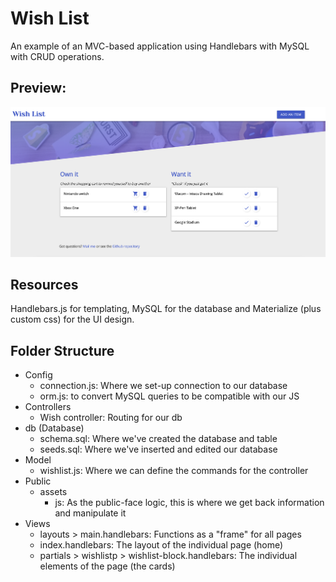 # Wish List
An example of an MVC-based application using Handlebars with MySQL with CRUD operations. 

## Preview:
![Wish List](/public/assets/img/preview.png)

## Resources
Handlebars.js for templating, MySQL for the database and Materialize (plus custom css) for the UI design.

## Folder Structure
* Config
  * connection.js: Where we set-up connection to our database
  * orm.js: to convert MySQL queries to be compatible with our JS
* Controllers
  * Wish controller: Routing for our db
* db (Database) 
  * schema.sql: Where we've created the database and table
  * seeds.sql: Where we've inserted and edited our database 
* Model
  * wishlist.js: Where we can define the commands for the controller
* Public
  * assets
    * js: As the public-face logic, this is where we get back information and manipulate it
* Views
  * layouts > main.handlebars: Functions as a "frame" for all pages
  * index.handlebars: The layout of the individual page (home)
  * partials > wishlistp > wishlist-block.handlebars: The individual elements of the page (the cards)